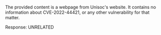 The provided content is a webpage from Unisoc's website. It contains no information about CVE-2022-44421, or any other vulnerability for that matter.

Response: UNRELATED